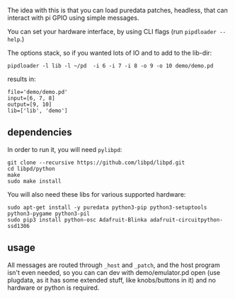 The idea with this is that you can load puredata patches, headless, that can interact with pi GPIO using simple messages.

You can set your hardware interface, by using CLI flags (run `pipdloader --help`.)

The options stack, so if you wanted lots of IO and to add to the lib-dir:

```
pipdloader -l lib -l ~/pd  -i 6 -i 7 -i 8 -o 9 -o 10 demo/demo.pd
```

results in:

```
file='demo/demo.pd'
input=[6, 7, 8]
output=[9, 10]
lib=['lib', 'demo']
```


## dependencies

In order to run it, you will need `pylibpd`:


```
git clone --recursive https://github.com/libpd/libpd.git
cd libpd/python
make
sudo make install
```

You will also need these libs for various supported hardware:


```
sudo apt-get install -y puredata python3-pip python3-setuptools python3-pygame python3-pil
sudo pip3 install python-osc Adafruit-Blinka adafruit-circuitpython-ssd1306
```

## usage

All messages are routed through `_host` and `_patch`, and the host program isn't even needed, so you can can dev with demo/emulator.pd open (use plugdata, as it has some extended stuff, like knobs/buttons in it) and no hardware or python is required.
